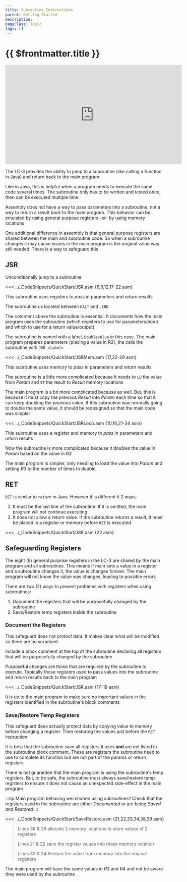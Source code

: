 ```yaml
---
title: Subroutine Instructions
parent: Getting Started
description: 
pageClass: Topic
tags: []
---
```


# {{ $frontmatter.title }}

<div class="iframe-responsive">
<iframe width="560" height="315" src="https://www.youtube.com/embed/-W1Q4OeDKT8" title="YouTube video player" frameborder="0" allow="accelerometer; autoplay; clipboard-write; encrypted-media; gyroscope; picture-in-picture; web-share" allowfullscreen></iframe>
</div>

The LC-3 provides the ability to jump to a subroutine (like calling a function in Java) and return back to the main program

Like in Java, this is helpful when a program needs to execute the same code several times. The subroutine only has to be written and tested once, then can be executed multiple time

Assembly does not have a way to pass parameters into a subroutine, not a way to return a result back to the main program. This behavior can be emulated by using general purpose registers -or- by using memory locations

One additional difference in assembly is that general purpose registers are shared between the main and subroutine code. So when a subroutine changes it may cause issues in the main program is the original value was still needed. There is a way to safeguard this

## JSR
Unconditionally jump to a subroutine

<<< ../_CodeSnippets/QuickStart/JSR.asm {6,9,12,17-22 asm}

This subroutine uses registers to *pass in* parameters and *return* results

The subroutine us located between ```HALT``` and ```.END```

The comment above the subroutine is essential. It documents how the main program uses the subroutine (which registers to use for parameters/input and which to use for a return value/output)

The subroutine is named with a label, ```DoubleValue``` in this case. The main program prepares parameters (placing a value in R2), the calls the subroutine with ```JSR <label>```

<<< ../_CodeSnippets/QuickStart/JSRMem.asm {17,22-29 asm}

This subroutine uses memory to *pass in* parameters and *return* results

The subroutine is a little more complicated because it needs to ```LD``` the value from *Param* and ```ST``` the result to *Result* memory locations

The main program is a bit more complicated because as well. But, this is because it must copy the previous *Result* into *Param* each time so that it can keep doubling the previous value. If this subroutine was normally going to double the same value, it should be redesigned so that the main code was simpler


<<< ../_CodeSnippets/QuickStart/JSRLoop.asm {10,16,21-34 asm}

This subroutine uses a register and memory to *pass in* parameters and *return* results

Now the subroutine is more complicated because it doubles the value in *Param* based on the value in *R3*

The main program is simpler, only needing to load the value into *Param* and setting *R3* to the number of times to double

## RET

```RET``` is similar to ```return``` in Java. However it is different it 2 ways:
1. It must be the last line of the subroutine. If it is omitted, the main program will not continue executing
1. It does not allow a *return* value. If the subroutine returns a result, it must be placed in a register or memory before ```RET``` is executed

<<< ../_CodeSnippets/QuickStart/JSR.asm {22 asm}

## Safeguarding Registers
The eight (8) general purpose registers in the LC-3 are shared by the main program and all subroutines. This means if main sets a value in a register and a subroutine changes it, the value is changes forever. The main program will not know the value was changes, leading to possible errors

There are two (2) ways to prevent problems with registers when using subroutines:
1. Document the registers that will be purposefully changed by the subroutine
1. Save/Restore temp registers inside the subroutine

### Document the Registers

This safeguard does not *protect* data. It makes clear what will be modified so there are no surprised

Include a block comment at the top of the subroutine declaring all registers that will be purposefully changed by the subroutine

Purposeful changes are those that are required by the subroutine to execute. Typically those registers used to pass values into the subroutine and return results back to the main program

<<< ../_CodeSnippets/QuickStart/JSR.asm {17-19 asm}

It is up to the main program to make sure no important values in the registers identified in the subroutine's block comments

### Save/Restore Temp Registers

This safeguard does actually protect data by copying value to memory before changing a register. Then restoring the values just before the ```RET``` instruction

It is best that the subroutine save all registers it uses **and** are not listed in the subroutine block comment. These are registers the subroutine need to use to complete its function but are not part of the params or return registers

There is not guarantee that the main program is using the subroutine's temp registers. But, to be safe, the subroutine must always save/restore temp registers to ensure it does not cause an unexpected side-effect in the main program

:::tip Main program behaving weird when using subroutines?
Check that the registers used in the subroutine are either *Documented* or are being *Saved and Restored*
:::

<<< ../_CodeSnippets/QuickStart/SaveRestore.asm {21,22,33,34,38,39 asm}

>Lines 38 & 39 allocate 2 memory locations to store values of 2 registers
>
>Lines 21 & 22 save the register values into those memory location
>
>Lines 33 & 34 Restore the value from memory into the original registers

The main program will have the same values in *R3* and *R4* and not be aware they were used by the subroutine
